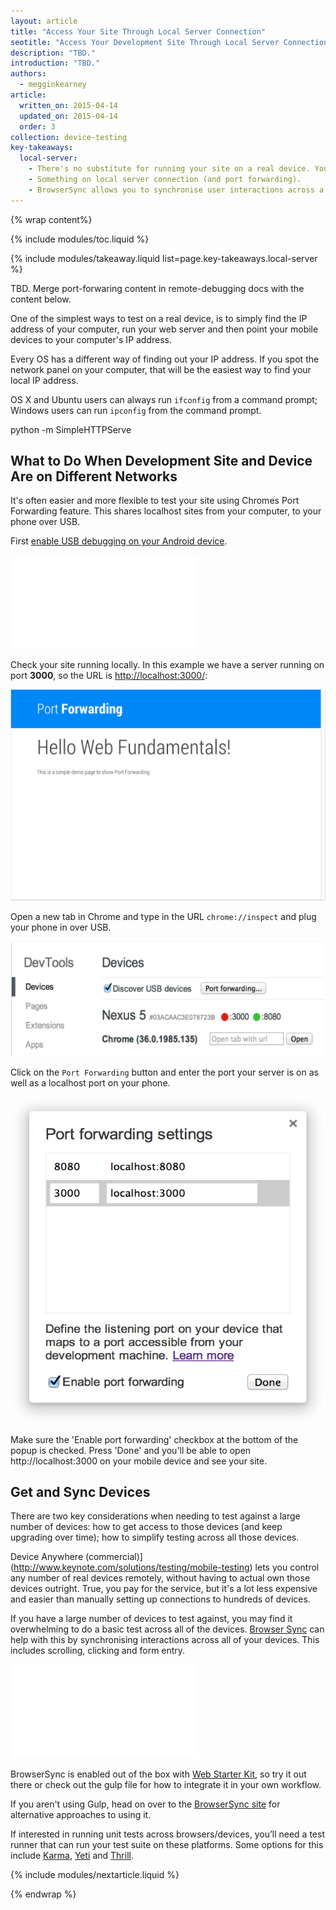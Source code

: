 ```yaml
---
layout: article
title: "Access Your Site Through Local Server Connection"
seotitle: "Access Your Development Site Through Local Server Connection Using Port Forwarding"
description: "TBD."
introduction: "TBD."
authors:
  - megginkearney
article:
  written_on: 2015-04-14
  updated_on: 2015-04-14
  order: 3
collection: device-testing
key-takeaways:
  local-server: 
    - There's no substitute for running your site on a real device. You must try your site on real devices.
    - Something on local server connection (and port forwarding).
    - BrowserSync allows you to synchronise user interactions across a number of devices at the same time.
---
```

{% wrap content%}

{% include modules/toc.liquid %}

{% include modules/takeaway.liquid list=page.key-takeaways.local-server %}

TBD. Merge port-forwaring content in remote-debugging docs with the content below.

One of the simplest ways to test on a real device, is to simply find the IP
address of your computer, run your web server and then point your mobile devices
to your computer's IP address.

Every OS has a different way of finding out your IP address. If you spot
the network panel on your computer, that will be the easiest way to find your
local IP address.  

OS X and Ubuntu users can always run `ifconfig` from a command prompt; Windows
users can run `ipconfig` from the command prompt.

python -m SimpleHTTPServe

## What to Do When Development Site and Device Are on Different Networks

It's often easier and more flexible to test your site using Chromes Port Forwarding
feature. This shares localhost sites from your computer, to your phone over
USB.

First [enable USB debugging on your Android device](#access-site-on-android-device).

<div class="media media--video">
  <iframe src="//www.youtube.com/embed/06k_hSKZvbo?controls=2&amp;modestbranding=1&amp;showinfo=0&amp;utm-source=crdev-wf&amp;rel=0" frameborder="0" allowfullscreen=""></iframe>
</div>

Check your site running locally. In this example we have a
server running on port **3000**, so the URL is
[http://localhost:3000/](http://localhost:3000/):

![Demo site we are using as an example](imgs/port-forwarding-site-demo.png)

Open a new tab in Chrome and type in the URL `chrome://inspect` and plug your
phone in over USB.

![Chrome Inspect Screenshot](imgs/chrome-inspect.png) 

Click on the `Port Forwarding` button and enter the port your
server is on as well as a localhost port on your phone.

![Port Forwarding Settings](imgs/port-forwarding-dialog.png)

Make sure the 'Enable port forwarding' checkbox at the bottom of the popup
is checked. Press 'Done' and you'll be able to open http://localhost:3000 on
your mobile device and see your site.

## Get and Sync Devices

There are two key considerations when needing to test against a large number of devices: how to get access to those devices (and keep upgrading over time); how to simplify testing across all those devices.

Device Anywhere
(commercial)](http://www.keynote.com/solutions/testing/mobile-testing) lets you control any number of real devices remotely,
without having to actual own those devices outright.
True, you pay for the service, but it's a lot less expensive
and easier than manually setting up connections to
hundreds of devices.

If you have a large number of devices to test against, you may find it
overwhelming to do a basic test across all of the devices. [Browser
Sync](http://www.browsersync.io/) can help with this by synchronising
interactions across all of your devices. This includes scrolling, clicking and
form entry.

<div class="media media--video">
  <iframe src="//www.youtube.com/embed/RKKBIs_3svM?controls=2&amp;modestbranding=1&showinfo=0&;utm-source=crdev-wf&;rel=0" frameborder="0" allowfullscreen=""></iframe>
</div>

BrowserSync is enabled out of the box with [Web Starter
Kit](https://developers.google.com/web/starter-kit/), so try it out there or
check out the gulp file for how to integrate it in your own workflow.

If you aren't using Gulp, head on over to the [BrowserSync
site](http://www.browsersync.io/) for alternative approaches to using it.

If interested in running unit tests across browsers/devices, you’ll need a test runner that can run your test suite on these platforms. Some options for this include [Karma](http://karma-runner.github.io/0.12/index.html), [Yeti](http://www.yuiblog.com/blog/2010/08/25/introducing-yeti-the-yui-easy-testing-interface/) and [Thrill](http://thrilljs.com/).

{% include modules/nextarticle.liquid %}

{% endwrap %}
